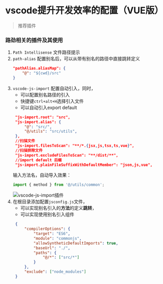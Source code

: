 # vscode提升开发效率的配置（VUE版）

> 推荐插件

### 路劲相关的插件及其使用
1. `Path Intellisense` 文件路径提示
2. `path-alias` 配置别名后，可以从带有别名的路径中直接跳转定义
    ```json
    "pathAlias.aliasMap": {
        "@": "${cwd}/src"
    }
    ```
3. `vscode-js-import` 配置自动引入，同时，
   * 可以配置别名路径的引入
   * 快捷键`ctrl+alt+H`选择引入文件
   * 可以自动引入export default 
   ```json
    "js-import.root": "src",
    "js-import.alias": {
        "@": "src/",
        "@/utils": "src/utils",
    },
    //扫描文件
    "js-import.filesToScan": "**/*.{jsx,js,tsx,ts,vue}",
    //扫描排除文件
    "js-import.excludeFilesToScan": "**/dist/**", 
    //import default 后缀
    "js-import.plainFileSuffixWithDefaultMember": "json,js,vue", 
   ```
   输入方法名，自动导入效果：
   ```js
   import { method } from '@/utils/common';
   ```
   ![vscode-js-import插件](https://jeno.oss-cn-shanghai.aliyuncs.com/web/vscode/auto_import.gif)
4. 在根目录添加配置`jsconfig.js`文件，
   * 可以实现别名引入的**方法**的定义**跳转**，
   * 可以实现使用别名引入组件
   ```json
    {
        "compilerOptions": {
            "target": "ES6",
            "module": "commonjs",
            "allowSyntheticDefaultImports": true,
            "baseUrl": "./",
            "paths": {
                "@/*": ["src/*"]
            }
        },
        "exclude": ["node_modules"]
    }
   ```

